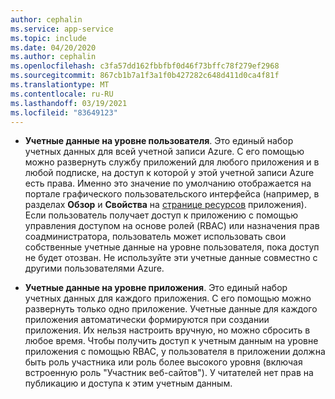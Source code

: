 ```yaml
---
author: cephalin
ms.service: app-service
ms.topic: include
ms.date: 04/20/2020
ms.author: cephalin
ms.openlocfilehash: c3fa57dd162fbbfbf0d46f73bffc78f279ef2968
ms.sourcegitcommit: 867cb1b7a1f3a1f0b427282c648d411d0ca4f81f
ms.translationtype: MT
ms.contentlocale: ru-RU
ms.lasthandoff: 03/19/2021
ms.locfileid: "83649123"
---
```

* **Учетные данные на уровне пользователя**. Это единый набор учетных данных для всей учетной записи Azure. С его помощью можно развернуть службу приложений для любого приложения и в любой подписке, на доступ к которой у этой учетной записи Azure есть права. Именно это значение по умолчанию отображается на портале графического пользовательского интерфейса (например, в разделах **Обзор** и **Свойства** на [странице ресурсов](../articles/azure-resource-manager/management/manage-resources-portal.md#manage-resources) приложения). Если пользователь получает доступ к приложению с помощью управления доступом на основе ролей (RBAC) или назначения прав соадминистратора, пользователь может использовать свои собственные учетные данные на уровне пользователя, пока доступ не будет отозван. Не используйте эти учетные данные совместно с другими пользователями Azure.

* **Учетные данные на уровне приложения**. Это единый набор учетных данных для каждого приложения. С его помощью можно развернуть только одно приложение. Учетные данные для каждого приложения автоматически формируются при создании приложения. Их нельзя настроить вручную, но можно сбросить в любое время. Чтобы получить доступ к учетным данным на уровне приложения с помощью RBAC, у пользователя в приложении должна быть роль участника или роль более высокого уровня (включая встроенную роль "Участник веб-сайтов"). У читателей нет прав на публикацию и доступа к этим учетным данным.